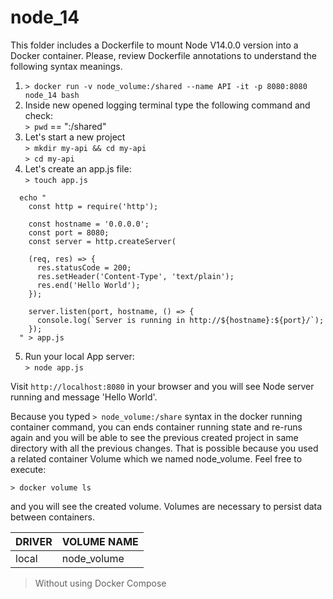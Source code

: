 # node_14
This folder includes a Dockerfile to mount Node V14.0.0 version into a Docker container. Please, review Dockerfile annotations to understand the following syntax meanings.  

1. ```> docker run -v node_volume:/shared --name API -it -p 8080:8080 node_14 bash```
2. Inside new opened logging terminal type the following command and check:  
```> pwd``` == ":/shared" 
3. Let's start a new project  
```> mkdir my-api && cd my-api```  
```> cd my-api```
4. Let's create an app.js file:  
```> touch app.js```  
```> 
  echo "
    const http = require('http');
    
    const hostname = '0.0.0.0';
    const port = 8080;
    const server = http.createServer(
      
    (req, res) => {
      res.statusCode = 200;
      res.setHeader('Content-Type', 'text/plain');
      res.end('Hello World');
    });
    
    server.listen(port, hostname, () => {
      console.log(`Server is running in http://${hostname}:${port}/`);
    });
  " > app.js
```  
  
5. Run your local App server:  
```> node app.js```

Visit ```http://localhost:8080``` in your browser and you will see Node server running and message 'Hello World'.  

Because you typed ```> node_volume:/share``` syntax in the docker running container command, you can ends container running state and re-runs again and you will be able to see the previous created project in same directory with all the previous changes.
That is possible because you used a related container Volume which we named node_volume. Feel free to execute:  

```> docker volume ls```  

and you will see the created volume. Volumes are necessary to persist data between containers.  

|DRIVER|VOLUME NAME|  
|---|---|
|local|node_volume|  

> Without using Docker Compose
